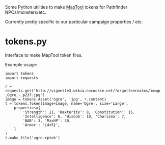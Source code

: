 Some Python utilities to make [MapTool](http://www.rptools.net/toolbox/maptool/) tokens for Pathfinder NPCs/monsters/etc.

Currently pretty specific to our particular campaign properties / etc.

# tokens.py

Interface to make MapTool token files.

Example usage:

```
import tokens
import requests

r = requests.get('http://vignette3.wikia.nocookie.net/forgottenrealms/images/3/36/Monster_Manual_5e_-_Ogre_-_p237.jpg')
image = tokens.Asset('ogre', 'jpg', r.content)
t = tokens.Token(image=image, name='Ogre', size='Large',
    properties={
        'Strength': 21, 'Dexterity': 8, 'Constitution': 15,
        'Intelligence': 6, 'Wisdom': 10, 'Charisma': 7,
        'BAB': 3, 'MaxHP': 30,
        'Armor': '{4+5}',
    }
)
t.make_file('ogre.rptok')
```
